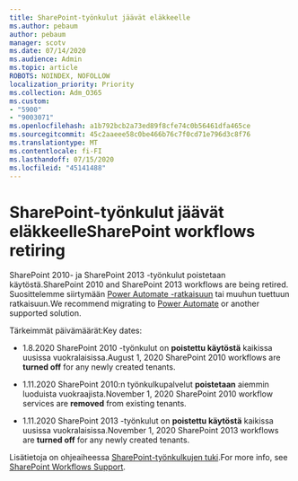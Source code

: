 ```yaml
---
title: SharePoint-työnkulut jäävät eläkkeelle
ms.author: pebaum
author: pebaum
manager: scotv
ms.date: 07/14/2020
ms.audience: Admin
ms.topic: article
ROBOTS: NOINDEX, NOFOLLOW
localization_priority: Priority
ms.collection: Adm_O365
ms.custom:
- "5900"
- "9003071"
ms.openlocfilehash: a1b792bcb2a73ed89f8cfe74c0b56461dfa465ce
ms.sourcegitcommit: 45c2aaeee58c0be466b76c7f0cd71e796d3c8f76
ms.translationtype: MT
ms.contentlocale: fi-FI
ms.lasthandoff: 07/15/2020
ms.locfileid: "45141488"
---
```

# <a name="sharepoint-workflows-retiring"></a><span data-ttu-id="69b02-102">SharePoint-työnkulut jäävät eläkkeelle</span><span class="sxs-lookup"><span data-stu-id="69b02-102">SharePoint workflows retiring</span></span>

<span data-ttu-id="69b02-103">SharePoint 2010- ja SharePoint 2013 -työnkulut poistetaan käytöstä.</span><span class="sxs-lookup"><span data-stu-id="69b02-103">SharePoint 2010 and SharePoint 2013 workflows are being retired.</span></span> <span data-ttu-id="69b02-104">Suosittelemme siirtymään [Power Automate -ratkaisuun](https://docs.microsoft.com/power-automate/getting-started) tai muuhun tuettuun ratkaisuun.</span><span class="sxs-lookup"><span data-stu-id="69b02-104">We recommend migrating to [Power Automate](https://docs.microsoft.com/power-automate/getting-started) or another supported solution.</span></span> 

<span data-ttu-id="69b02-105">Tärkeimmät päivämäärät:</span><span class="sxs-lookup"><span data-stu-id="69b02-105">Key dates:</span></span>

- <span data-ttu-id="69b02-106">1.8.2020 SharePoint 2010 -työnkulut on **poistettu käytöstä** kaikissa uusissa vuokralaisissa.</span><span class="sxs-lookup"><span data-stu-id="69b02-106">August 1, 2020 SharePoint 2010 workflows are **turned off** for any newly created tenants.</span></span>

- <span data-ttu-id="69b02-107">1.11.2020 SharePoint 2010:n työnkulkupalvelut **poistetaan** aiemmin luoduista vuokraajista.</span><span class="sxs-lookup"><span data-stu-id="69b02-107">November 1, 2020 SharePoint 2010 workflow services are **removed** from existing tenants.</span></span>

- <span data-ttu-id="69b02-108">1.11.2020 SharePoint 2013 -työnkulut on **poistettu käytöstä** kaikissa uusissa vuokralaisissa.</span><span class="sxs-lookup"><span data-stu-id="69b02-108">November 1, 2020 SharePoint 2013 workflows are **turned off** for any newly created tenants.</span></span>

<span data-ttu-id="69b02-109">Lisätietoja on ohjeaiheessa [SharePoint-työnkulkujen tuki](https://aka.ms/sp-workflows-support).</span><span class="sxs-lookup"><span data-stu-id="69b02-109">For more info, see [SharePoint Workflows Support](https://aka.ms/sp-workflows-support).</span></span>